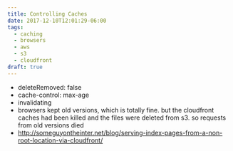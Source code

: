 ```yaml
---
title: Controlling Caches
date: 2017-12-10T12:01:29-06:00
tags:
  - caching
  - browsers
  - aws
  - s3
  - cloudfront
draft: true
---
```


* deleteRemoved: false
* cache-control: max-age
* invalidating
* browsers kept old versions, which is totally fine. but the cloudfront caches had been killed and the files were deleted from s3. so requests from old versions died
* http://someguyontheinter.net/blog/serving-index-pages-from-a-non-root-location-via-cloudfront/